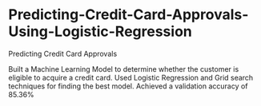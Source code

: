# Predicting-Credit-Card-Approvals-Using-Logistic-Regression
Predicting Credit Card Approvals

Built a Machine Learning Model to determine whether the customer is eligible to acquire a credit card. Used Logistic Regression and Grid search
techniques for finding the best model. Achieved a validation accuracy of 85.36%
